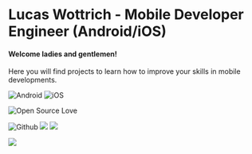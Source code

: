 # Lucas Wottrich - Mobile Developer Engineer (Android/iOS)
#### Welcome ladies and gentlemen! 

Here you will find projects to learn how to improve your skills in mobile developments.

![Android](https://img.shields.io/badge/Android-green.svg?logo=Android&logoColor=white)
![iOS](https://img.shields.io/badge/iOS-blue.svg?logo=Apple&logoColor=white)

![Open Source Love](https://badges.frapsoft.com/os/v2/open-source.svg?v=103)

![Github](https://img.shields.io/badge/-Github-black?style=flat&logo=Github&logoColor=white)
[![](https://img.shields.io/badge/-LinkedIn-blue?style=flat&logo=Linkedin&logoColor=white)](https://www.linkedin.com/in/lucas-c-wottrich/)
[![](https://img.shields.io/badge/-Gmail-red?style=flat&logo=Gmail&logoColor=white)](mailto:wottrich78@gmail.com)

![](https://github-readme-stats.vercel.app/api?username=wottrich&show_icons=true&hide=contribs&theme=dark)
